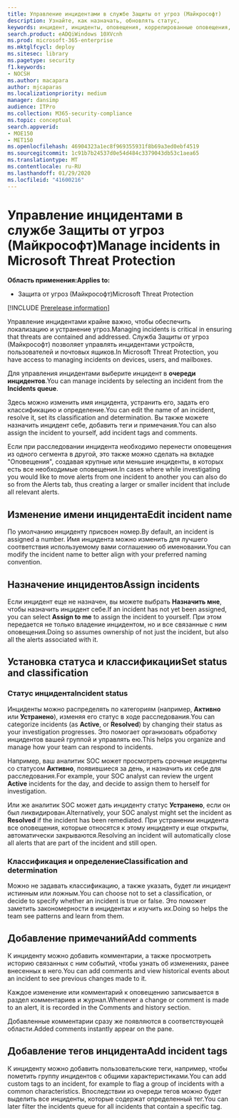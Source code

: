 ```yaml
---
title: Управление инцидентами в службе Защиты от угроз (Майкрософт)
description: Узнайте, как назначать, обновлять статус,
keywords: инцидент, инциденты, оповещения, коррелированные оповещения, назначить, обновить, состояние, управление, классификация, Microsoft, 365, m365
search.product: eADQiWindows 10XVcnh
ms.prod: microsoft-365-enterprise
ms.mktglfcycl: deploy
ms.sitesec: library
ms.pagetype: security
f1.keywords:
- NOCSH
ms.author: macapara
author: mjcaparas
ms.localizationpriority: medium
manager: dansimp
audience: ITPro
ms.collection: M365-security-compliance
ms.topic: conceptual
search.appverid:
- MOE150
- MET150
ms.openlocfilehash: 46904323a1ec8f969355931f8b69a3ed0ebf4519
ms.sourcegitcommit: 1c91b7b24537d0e54d484c3379043db53c1aea65
ms.translationtype: MT
ms.contentlocale: ru-RU
ms.lasthandoff: 01/29/2020
ms.locfileid: "41600216"
---
```

# <a name="manage-incidents-in-microsoft-threat-protection"></a><span data-ttu-id="8063b-104">Управление инцидентами в службе Защиты от угроз (Майкрософт)</span><span class="sxs-lookup"><span data-stu-id="8063b-104">Manage incidents in Microsoft Threat Protection</span></span>

<span data-ttu-id="8063b-105">**Область применения:**</span><span class="sxs-lookup"><span data-stu-id="8063b-105">**Applies to:**</span></span>
- <span data-ttu-id="8063b-106">Защита от угроз (Майкрософт)</span><span class="sxs-lookup"><span data-stu-id="8063b-106">Microsoft Threat Protection</span></span>

[!INCLUDE [Prerelease information](../includes/prerelease.md)]

<span data-ttu-id="8063b-107">Управление инцидентами крайне важно, чтобы обеспечить локализацию и устранение угроз.</span><span class="sxs-lookup"><span data-stu-id="8063b-107">Managing incidents is critical in ensuring that threats are contained and addressed.</span></span> <span data-ttu-id="8063b-108">Служба Защиты от угроз (Майкрософт) позволяет управлять инцидентами устройств, пользователей и почтовых ящиков.</span><span class="sxs-lookup"><span data-stu-id="8063b-108">In Microsoft Threat Protection, you have access to managing incidents on devices, users, and mailboxes.</span></span> 


<span data-ttu-id="8063b-109">Для управления инцидентами выберите инцидент в **очереди инцидентов**.</span><span class="sxs-lookup"><span data-stu-id="8063b-109">You can manage incidents by selecting an incident from the **Incidents queue**.</span></span> 

<span data-ttu-id="8063b-110">Здесь можно изменить имя инцидента, устранить его, задать его классификацию и определение.</span><span class="sxs-lookup"><span data-stu-id="8063b-110">You can edit the name of an incident, resolve it, set its classification and determination.</span></span> <span data-ttu-id="8063b-111">Вы также можете назначить инцидент себе, добавить теги и примечания.</span><span class="sxs-lookup"><span data-stu-id="8063b-111">You can also assign the incident to yourself, add incident tags and comments.</span></span>

<span data-ttu-id="8063b-112">Если при расследовании инцидента необходимо перенести оповещения из одного сегмента в другой, это также можно сделать на вкладке "Оповещения", создавая крупные или меньшие инциденты, в которых есть все необходимые оповещения.</span><span class="sxs-lookup"><span data-stu-id="8063b-112">In cases where while investigating you would like to move alerts from one incident to another you can also do so from the Alerts tab, thus creating a larger or smaller incident that include all relevant alerts.</span></span>

## <a name="edit-incident-name"></a><span data-ttu-id="8063b-113">Изменение имени инцидента</span><span class="sxs-lookup"><span data-stu-id="8063b-113">Edit incident name</span></span>
<span data-ttu-id="8063b-114">По умолчанию инциденту присвоен номер.</span><span class="sxs-lookup"><span data-stu-id="8063b-114">By default, an incident is assigned a number.</span></span> <span data-ttu-id="8063b-115">Имя инцидента можно изменить для лучшего соответствия используемому вами соглашению об именовании.</span><span class="sxs-lookup"><span data-stu-id="8063b-115">You can modify the incident name to better align with your preferred naming convention.</span></span>
 
## <a name="assign-incidents"></a><span data-ttu-id="8063b-116">Назначение инцидентов</span><span class="sxs-lookup"><span data-stu-id="8063b-116">Assign incidents</span></span>
<span data-ttu-id="8063b-117">Если инцидент еще не назначен, вы можете выбрать **Назначить мне**, чтобы назначить инцидент себе.</span><span class="sxs-lookup"><span data-stu-id="8063b-117">If an incident has not yet been assigned, you can select **Assign to me** to assign the incident to yourself.</span></span> <span data-ttu-id="8063b-118">При этом передается не только владение инцидентом, но и все связанные с ним оповещения.</span><span class="sxs-lookup"><span data-stu-id="8063b-118">Doing so assumes ownership of not just the incident, but also all the alerts associated with it.</span></span>

## <a name="set-status-and-classification"></a><span data-ttu-id="8063b-119">Установка статуса и классификации</span><span class="sxs-lookup"><span data-stu-id="8063b-119">Set status and classification</span></span>
### <a name="incident-status"></a><span data-ttu-id="8063b-120">Статус инцидента</span><span class="sxs-lookup"><span data-stu-id="8063b-120">Incident status</span></span>
<span data-ttu-id="8063b-121">Инциденты можно распределять по категориям (например, **Активно** или **Устранено**), изменяя его статус в ходе расследования.</span><span class="sxs-lookup"><span data-stu-id="8063b-121">You can categorize incidents (as **Active**, or **Resolved**) by changing their status as your investigation progresses.</span></span> <span data-ttu-id="8063b-122">Это помогает организовать обработку инцидентов вашей группой и управлять ею.</span><span class="sxs-lookup"><span data-stu-id="8063b-122">This helps you organize and manage how your team can respond to incidents.</span></span>

<span data-ttu-id="8063b-123">Например, ваш аналитик SOC может просмотреть срочные инциденты со статусом **Активно**, появившиеся за день, и назначить их себе для расследования.</span><span class="sxs-lookup"><span data-stu-id="8063b-123">For example, your SOC analyst can review the urgent **Active** incidents for the day, and decide to assign them to herself for investigation.</span></span>

<span data-ttu-id="8063b-124">Или же аналитик SOC может дать инциденту статус **Устранено**, если он был ликвидирован.</span><span class="sxs-lookup"><span data-stu-id="8063b-124">Alternatively, your SOC analyst might set the incident as **Resolved** if the incident has been remediated.</span></span> <span data-ttu-id="8063b-125">При устранении инцидента все оповещения, которые относятся к этому инциденту и еще открыты, автоматически закрываются.</span><span class="sxs-lookup"><span data-stu-id="8063b-125">Resolving an incident will automatically close all alerts that are part of the incident and still open.</span></span> 

### <a name="classification-and-determination"></a><span data-ttu-id="8063b-126">Классификация и определение</span><span class="sxs-lookup"><span data-stu-id="8063b-126">Classification and determination</span></span>
<span data-ttu-id="8063b-127">Можно не задавать классификацию, а также указать, будет ли инцидент истинным или ложным.</span><span class="sxs-lookup"><span data-stu-id="8063b-127">You can choose not to set a classification, or decide to specify whether an incident is true or false.</span></span> <span data-ttu-id="8063b-128">Это поможет заметить закономерности в инцидентах и изучить их.</span><span class="sxs-lookup"><span data-stu-id="8063b-128">Doing so helps the team see patterns and learn from them.</span></span> 

## <a name="add-comments"></a><span data-ttu-id="8063b-129">Добавление примечаний</span><span class="sxs-lookup"><span data-stu-id="8063b-129">Add comments</span></span>
<span data-ttu-id="8063b-130">К инциденту можно добавить комментарии, а также просмотреть историю связанных с ним событий, чтобы узнать об изменениях, ранее внесенных в него.</span><span class="sxs-lookup"><span data-stu-id="8063b-130">You can add comments and view historical events about an incident to see previous changes made to it.</span></span>

<span data-ttu-id="8063b-131">Каждое изменение или комментарий к оповещению записывается в раздел комментариев и журнал.</span><span class="sxs-lookup"><span data-stu-id="8063b-131">Whenever a change or comment is made to an alert, it is recorded in the Comments and history section.</span></span>

<span data-ttu-id="8063b-132">Добавленные комментарии сразу же появляются в соответствующей области.</span><span class="sxs-lookup"><span data-stu-id="8063b-132">Added comments instantly appear on the pane.</span></span>

## <a name="add-incident-tags"></a><span data-ttu-id="8063b-133">Добавление тегов инцидента</span><span class="sxs-lookup"><span data-stu-id="8063b-133">Add incident tags</span></span>
<span data-ttu-id="8063b-134">К инциденту можно добавить пользовательские теги, например, чтобы пометить группу инцидентов с общими характеристиками.</span><span class="sxs-lookup"><span data-stu-id="8063b-134">You can add custom tags to an incident, for example to flag a group of incidents with a common characteristics.</span></span> <span data-ttu-id="8063b-135">Впоследствии из очереди тегов можно будет выделить все инциденты, которые содержат определенный тег.</span><span class="sxs-lookup"><span data-stu-id="8063b-135">You can later filter the incidents queue for all incidents that contain a specific tag.</span></span>

